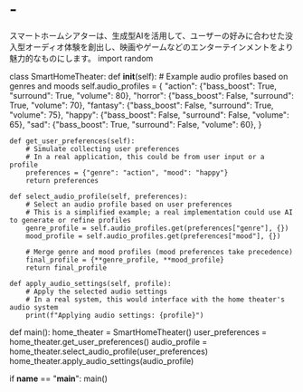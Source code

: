 # -
スマートホームシアターは、生成型AIを活用して、ユーザーの好みに合わせた没入型オーディオ体験を創出し、映画やゲームなどのエンターテインメントをより魅力的なものにします。
import random

class SmartHomeTheater:
    def __init__(self):
        # Example audio profiles based on genres and moods
        self.audio_profiles = {
            "action": {"bass_boost": True, "surround": True, "volume": 80},
            "horror": {"bass_boost": False, "surround": True, "volume": 70},
            "fantasy": {"bass_boost": False, "surround": True, "volume": 75},
            "happy": {"bass_boost": False, "surround": False, "volume": 65},
            "sad": {"bass_boost": True, "surround": False, "volume": 60},
        }

    def get_user_preferences(self):
        # Simulate collecting user preferences
        # In a real application, this could be from user input or a profile
        preferences = {"genre": "action", "mood": "happy"}
        return preferences

    def select_audio_profile(self, preferences):
        # Select an audio profile based on user preferences
        # This is a simplified example; a real implementation could use AI to generate or refine profiles
        genre_profile = self.audio_profiles.get(preferences["genre"], {})
        mood_profile = self.audio_profiles.get(preferences["mood"], {})
        
        # Merge genre and mood profiles (mood preferences take precedence)
        final_profile = {**genre_profile, **mood_profile}
        return final_profile

    def apply_audio_settings(self, profile):
        # Apply the selected audio settings
        # In a real system, this would interface with the home theater's audio system
        print(f"Applying audio settings: {profile}")

def main():
    home_theater = SmartHomeTheater()
    user_preferences = home_theater.get_user_preferences()
    audio_profile = home_theater.select_audio_profile(user_preferences)
    home_theater.apply_audio_settings(audio_profile)

if __name__ == "__main__":
    main()
